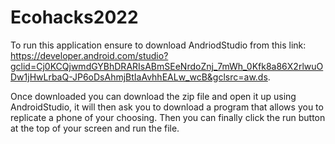 # Ecohacks2022

To run this application ensure to download AndriodStudio from this link: https://developer.android.com/studio?gclid=Cj0KCQjwmdGYBhDRARIsABmSEeNrdoZnj_7mWh_0Kfk8a86X2rlwuODw1jHwLrbaQ-JP6oDsAhmjBtIaAvhhEALw_wcB&gclsrc=aw.ds.

Once downloaded you can download the zip file and open it up using AndroidStudio, it will then ask you to download a program that allows you to replicate a phone of your choosing. Then you can finally click the run button at the top of your screen and run the file. 
